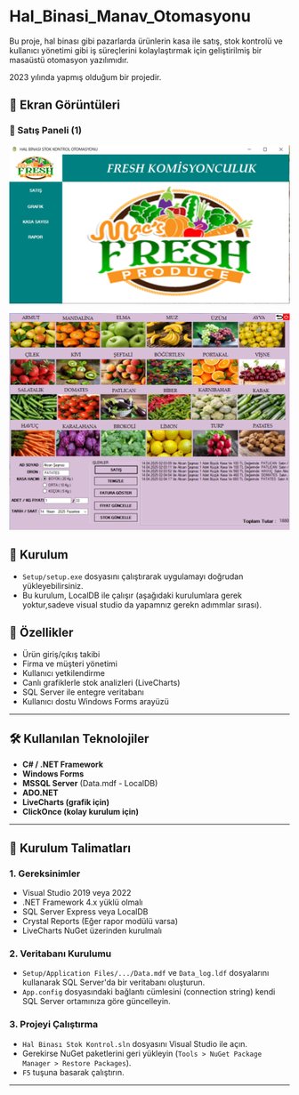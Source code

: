 # Hal_Binasi_Manav_Otomasyonu

Bu proje, hal binası gibi pazarlarda ürünlerin kasa ile satış, stok kontrolü ve kullanıcı yönetimi gibi iş süreçlerini kolaylaştırmak için geliştirilmiş bir masaüstü otomasyon yazılımıdır.

2023 yılında yapmış olduğum bir projedir.

## 📸 Ekran Görüntüleri

### 🛒 Satış Paneli (1)
![Satış 1](Hal_Binası_Stok_Kontrol_Kodları/Screenshots/anaEkran.PNG)

![Satış 1](Hal_Binası_Stok_Kontrol_Kodları/Screenshots/satis.PNG)
## 🧪 Kurulum

- `Setup/setup.exe` dosyasını çalıştırarak uygulamayı doğrudan yükleyebilirsiniz.
- Bu kurulum, LocalDB ile çalışır (aşağıdaki kurulumlara gerek yoktur,sadeve visual studio da yapamnız gerekn adımmlar sırası).

## 🚀 Özellikler

- Ürün giriş/çıkış takibi
- Firma ve müşteri yönetimi
- Kullanıcı yetkilendirme
- Canlı grafiklerle stok analizleri (LiveCharts)
- SQL Server ile entegre veritabanı
- Kullanıcı dostu Windows Forms arayüzü

---

## 🛠️ Kullanılan Teknolojiler

- **C# / .NET Framework**
- **Windows Forms**
- **MSSQL Server** (Data.mdf - LocalDB)
- **ADO.NET**
- **LiveCharts (grafik için)**
- **ClickOnce (kolay kurulum için)**

---

## 🧩 Kurulum Talimatları

### 1. Gereksinimler

- Visual Studio 2019 veya 2022
- .NET Framework 4.x yüklü olmalı
- SQL Server Express veya LocalDB
- Crystal Reports (Eğer rapor modülü varsa)
- LiveCharts NuGet üzerinden kurulmalı
  

### 2. Veritabanı Kurulumu

- `Setup/Application Files/.../Data.mdf` ve `Data_log.ldf` dosyalarını kullanarak SQL Server'da bir veritabanı oluşturun.
- `App.config` dosyasındaki bağlantı cümlesini (connection string) kendi SQL Server ortamınıza göre güncelleyin.

### 3. Projeyi Çalıştırma

- `Hal Binası Stok Kontrol.sln` dosyasını Visual Studio ile açın.
- Gerekirse NuGet paketlerini geri yükleyin (`Tools > NuGet Package Manager > Restore Packages`).
- `F5` tuşuna basarak çalıştırın.

---



